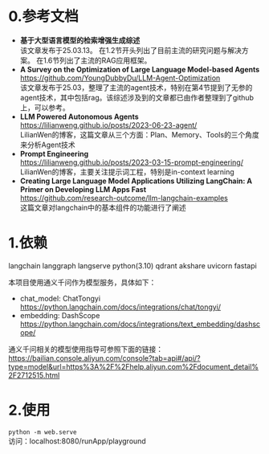 # 0.参考文档
- **基于大型语言模型的检索增强生成综述**<br>
该文章发布于25.03.13。
在1.2节开头列出了目前主流的研究问题与解决方案。
在1.6节列出了主流的RAG应用框架。
- **A Survey on the Optimization of Large Language  Model-based Agents**<br>
https://github.com/YoungDubbyDu/LLM-Agent-Optimization<br>
该文章发布于25.03，整理了主流的agent技术，特别在第4节提到了无参的agent技术，其中包括rag。该综述涉及到的文章都已由作者整理到了github上，可以参考。
- **LLM Powered Autonomous Agents**<br>
https://lilianweng.github.io/posts/2023-06-23-agent/<br>
LilianWen的博客，这篇文章从三个方面：Plan、Memory、Tools的三个角度来分析Agent技术
- **Prompt Engineering**<br>
https://lilianweng.github.io/posts/2023-03-15-prompt-engineering/<br>
LilianWen的博客，主要关注提示词工程，特别是in-context learning<br>
- **Creating Large Language Model Applications Utilizing LangChain: A  Primer on Developing LLM Apps Fast**<br>
https://github.com/research-outcome/llm-langchain-examples<br>
这篇文章对langchain中的基本组件的功能进行了阐述<br>

# 1.依赖
langchain
langgraph
langserve
python(3.10)
qdrant
akshare
uvicorn
fastapi<br>

本项目使用通义千问作为模型服务，具体如下：<br>
- chat_model: ChatTongyi<br>
https://python.langchain.com/docs/integrations/chat/tongyi/<br>
- embedding: DashScope<br>
https://python.langchain.com/docs/integrations/text_embedding/dashscope/<br>

通义千问相关的模型使用指导可参照下面的链接：<br>
https://bailian.console.aliyun.com/console?tab=api#/api/?type=model&url=https%3A%2F%2Fhelp.aliyun.com%2Fdocument_detail%2F2712515.html

# 2.使用
`python -m web.serve`<br>
访问：localhost:8080/runApp/playground